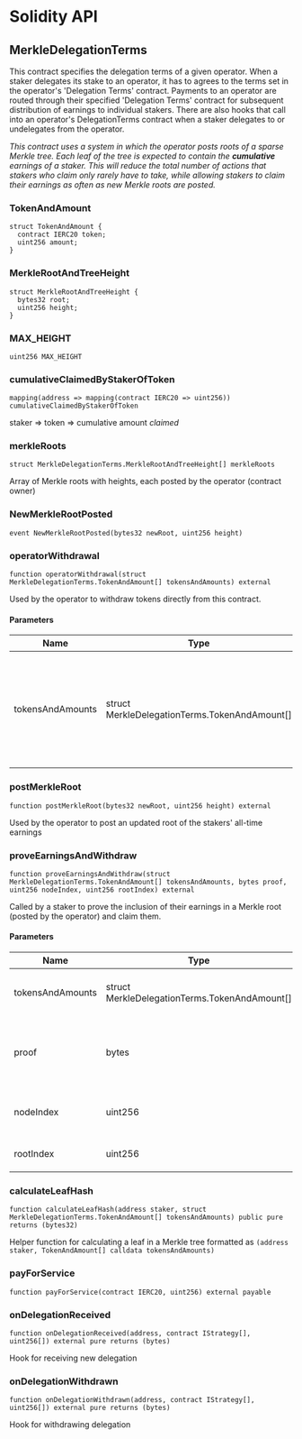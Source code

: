 # Solidity API

## MerkleDelegationTerms

This contract specifies the delegation terms of a given operator. When a staker delegates its stake to an operator,
it has to agrees to the terms set in the operator's 'Delegation Terms' contract. Payments to an operator are routed through
their specified 'Delegation Terms' contract for subsequent distribution of earnings to individual stakers.
There are also hooks that call into an operator's DelegationTerms contract when a staker delegates to or undelegates from
the operator.

_This contract uses a system in which the operator posts roots of a *sparse Merkle tree*. Each leaf of the tree is expected
to contain the **cumulative** earnings of a staker. This will reduce the total number of actions that stakers who claim only rarely
have to take, while allowing stakers to claim their earnings as often as new Merkle roots are posted._

### TokenAndAmount

```solidity
struct TokenAndAmount {
  contract IERC20 token;
  uint256 amount;
}
```

### MerkleRootAndTreeHeight

```solidity
struct MerkleRootAndTreeHeight {
  bytes32 root;
  uint256 height;
}
```

### MAX_HEIGHT

```solidity
uint256 MAX_HEIGHT
```

### cumulativeClaimedByStakerOfToken

```solidity
mapping(address => mapping(contract IERC20 => uint256)) cumulativeClaimedByStakerOfToken
```

staker => token => cumulative amount *claimed*

### merkleRoots

```solidity
struct MerkleDelegationTerms.MerkleRootAndTreeHeight[] merkleRoots
```

Array of Merkle roots with heights, each posted by the operator (contract owner)

### NewMerkleRootPosted

```solidity
event NewMerkleRootPosted(bytes32 newRoot, uint256 height)
```

### operatorWithdrawal

```solidity
function operatorWithdrawal(struct MerkleDelegationTerms.TokenAndAmount[] tokensAndAmounts) external
```

Used by the operator to withdraw tokens directly from this contract.

#### Parameters

| Name | Type | Description |
| ---- | ---- | ----------- |
| tokensAndAmounts | struct MerkleDelegationTerms.TokenAndAmount[] | ERC20 tokens to withdraw and the amount of each respective ERC20 token to withdraw. |

### postMerkleRoot

```solidity
function postMerkleRoot(bytes32 newRoot, uint256 height) external
```

Used by the operator to post an updated root of the stakers' all-time earnings

### proveEarningsAndWithdraw

```solidity
function proveEarningsAndWithdraw(struct MerkleDelegationTerms.TokenAndAmount[] tokensAndAmounts, bytes proof, uint256 nodeIndex, uint256 rootIndex) external
```

Called by a staker to prove the inclusion of their earnings in a Merkle root (posted by the operator) and claim them.

#### Parameters

| Name | Type | Description |
| ---- | ---- | ----------- |
| tokensAndAmounts | struct MerkleDelegationTerms.TokenAndAmount[] | ERC20 tokens to withdraw and the amount of each respective ERC20 token to withdraw. |
| proof | bytes | Merkle proof showing that a leaf containing `(msg.sender, tokensAndAmounts)` was included in the `rootIndex`-th Merkle root posted by the operator. |
| nodeIndex | uint256 | Specifies the node inside the Merkle tree corresponding to the specified root, `merkleRoots[rootIndex].root`. |
| rootIndex | uint256 | Specifies the Merkle root to look up, using `merkleRoots[rootIndex]` |

### calculateLeafHash

```solidity
function calculateLeafHash(address staker, struct MerkleDelegationTerms.TokenAndAmount[] tokensAndAmounts) public pure returns (bytes32)
```

Helper function for calculating a leaf in a Merkle tree formatted as `(address staker, TokenAndAmount[] calldata tokensAndAmounts)`

### payForService

```solidity
function payForService(contract IERC20, uint256) external payable
```

### onDelegationReceived

```solidity
function onDelegationReceived(address, contract IStrategy[], uint256[]) external pure returns (bytes)
```

Hook for receiving new delegation

### onDelegationWithdrawn

```solidity
function onDelegationWithdrawn(address, contract IStrategy[], uint256[]) external pure returns (bytes)
```

Hook for withdrawing delegation

